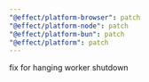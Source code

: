 ```yaml
---
"@effect/platform-browser": patch
"@effect/platform-node": patch
"@effect/platform-bun": patch
"@effect/platform": patch
---
```


fix for hanging worker shutdown
